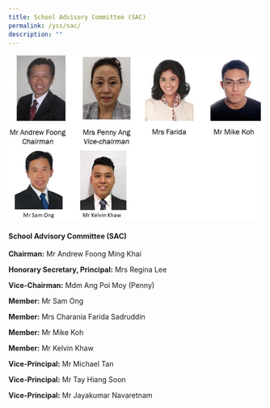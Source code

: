 ```yaml
---
title: School Advisory Committee (SAC)
permalink: /yss/sac/
description: ""
---
```

![](/images/YSS/sac_pic2023.jpg)

#### **School Advisory Committee (SAC)**

  

**Chairman:** Mr Andrew Foong Ming Khai

  

**Honorary Secretary, Principal:** Mrs Regina Lee

  

**Vice-Chairman:** Mdm Ang Poi Moy (Penny)

  

**Member:** Mr Sam Ong

  

**Member:** Mrs Charania Farida Sadruddin

  

**Member:** Mr Mike Koh


**Member:** Mr Kelvin Khaw

  

**Vice-Principal:** Mr Michael Tan

  

**Vice-Principal:** Mr Tay Hiang Soon

  

**Vice-Principal:** Mr Jayakumar Navaretnam